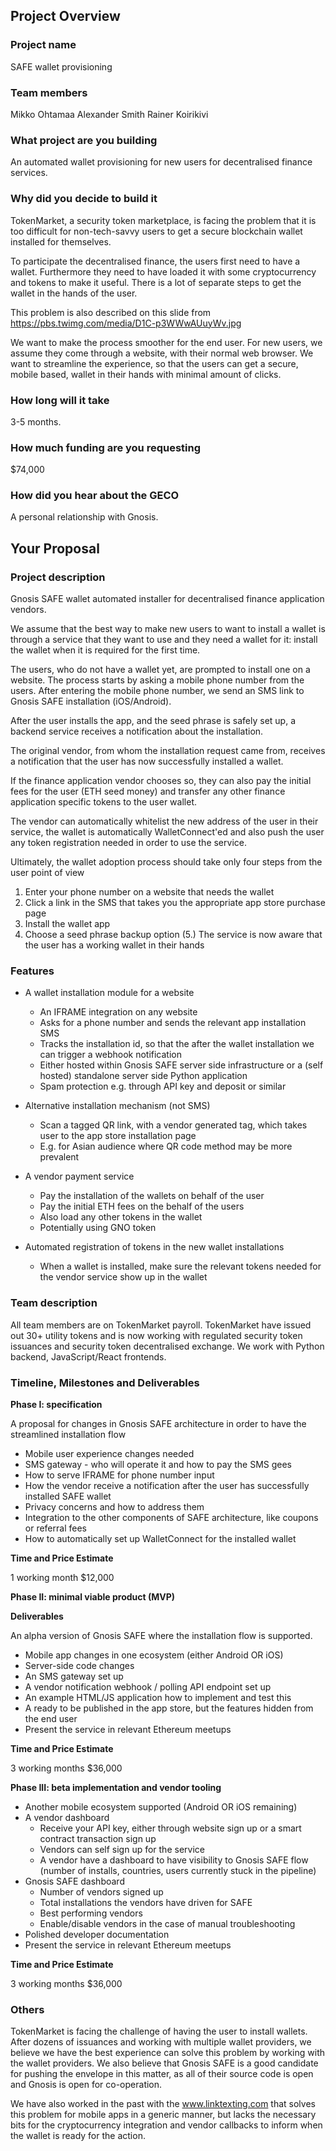 ## Project Overview

### Project name

SAFE wallet provisioning

### Team members

Mikko Ohtamaa
Alexander Smith
Rainer Koirikivi

### What project are you building

An automated wallet provisioning for new users for decentralised finance services.

### Why did you decide to build it

TokenMarket, a security token marketplace, is facing the problem that it is too difficult for non-tech-savvy users to get a secure blockchain wallet installed for themselves.

To participate the decentralised finance, the users first need to have a wallet. Furthermore they need to have loaded it with some cryptocurrency and tokens to make it useful. There is a lot of separate steps to get the wallet in the hands of the user.

This problem is also described on this slide from https://pbs.twimg.com/media/D1C-p3WWwAUuyWv.jpg

We want to make the process smoother for the end user. For new users, we assume they come through a website, with their normal web browser. We want to streamline the experience, so that the users can get a secure, mobile based, wallet in their hands with minimal amount of clicks.

### How long will it take

3-5 months.

### How much funding are you requesting  

$74,000

### How did you hear about the GECO

A personal relationship with Gnosis.

## Your Proposal

### Project description

Gnosis SAFE wallet automated installer for decentralised finance application vendors.

We assume that the best way to make new users to want to install a wallet is through a service that they want to use and they need a wallet for it: install the wallet when it is required for the first time.

The users, who do not have a wallet yet, are prompted to install one on a website. The process starts by asking a mobile phone number from the users. After entering the mobile phone number, we send an SMS link to Gnosis SAFE installation (iOS/Android). 

After the user installs the app, and the seed phrase is safely set up, a backend service receives a notification about the installation. 

The original vendor, from whom the installation request came from, receives a notification that the user has now successfully installed a wallet. 

If the finance application vendor chooses so, they can also pay the initial fees for the user (ETH seed money) and transfer any other finance application specific tokens to the user wallet. 

The vendor can automatically whitelist the new address of the user in their service, the wallet is automatically WalletConnect'ed and also push the user any token registration needed in order to use the service.

Ultimately, the wallet adoption process should take only four steps from the user point of view
1. Enter your phone number on a website that needs the wallet
2. Click a link in the SMS that takes you the appropriate app store purchase page 
3. Install the wallet app
4. Choose a seed phrase backup option
(5.) The service is now aware that the user has a working wallet in their hands

### Features

- A wallet installation module for a website 
  - An IFRAME integration on any website 
  - Asks for a phone number and sends the relevant app installation SMS 
  - Tracks the installation id, so that the after the wallet installation we can trigger a webhook notification 
  - Either hosted within Gnosis SAFE server side infrastructure or a (self hosted) standalone server side Python application  
  - Spam protection e.g. through API key and deposit or similar  

- Alternative installation mechanism (not SMS)
  - Scan a tagged QR link, with a vendor generated tag, which takes user to the app store installation page
  - E.g. for Asian audience where QR code method may be more prevalent 

- A vendor payment service
  - Pay the installation of the wallets on behalf of the user 
  - Pay the initial ETH fees on the behalf of the users 
  - Also load any other tokens in the wallet 
  - Potentially using GNO token

- Automated registration of tokens in the new wallet installations  
  - When a wallet is installed, make sure the relevant tokens needed for the vendor service show up in the wallet 

### Team description

All team members are on TokenMarket payroll. TokenMarket have issued out 30+ utility tokens and is now working with regulated security token issuances and security token decentralised exchange. We work with Python backend, JavaScript/React frontends.

### Timeline, Milestones and Deliverables

**Phase I: specification**

A proposal for changes in Gnosis SAFE architecture in order to have the streamlined installation flow 
- Mobile user experience changes needed
- SMS gateway - who will operate it and how to pay the SMS gees 
- How to serve IFRAME for phone number input
- How the vendor receive a notification after the user has successfully installed SAFE wallet 
- Privacy concerns and how to address them 
- Integration to the other components of SAFE architecture, like coupons or referral fees
- How to automatically set up WalletConnect for the installed wallet

**Time and Price Estimate**

1 working month
$12,000

**Phase II: minimal viable product (MVP)**

**Deliverables**

An alpha version of Gnosis SAFE where the installation flow is supported.

- Mobile app changes in one ecosystem (either Android OR iOS)
- Server-side code changes 
- An SMS gateway set up 
- A vendor notification webhook / polling API endpoint set up
- An example HTML/JS application how to implement and test this
- A ready to be published in the app store, but the features hidden from the end user
- Present the service in relevant Ethereum meetups

**Time and Price Estimate**

3 working months
$36,000

**Phase III: beta implementation and vendor tooling**

- Another mobile ecosystem supported (Android OR iOS remaining)
- A vendor dashboard 
  - Receive your API key, either through website sign up or a smart contract transaction sign up
  - Vendors can self sign up for the service 
  - A vendor have a dashboard to have visibility to Gnosis SAFE flow (number of installs, countries, users currently stuck in the pipeline)
- Gnosis SAFE dashboard 
  - Number of vendors signed up
  - Total installations the vendors have driven for SAFE 
  - Best performing vendors
  - Enable/disable vendors in the case of manual troubleshooting 
- Polished developer documentation 
- Present the service in relevant Ethereum meetups

**Time and Price Estimate**

3 working months
$36,000

### Others	 

TokenMarket is facing the challenge of having the user to install wallets. After dozens of issuances and working with multiple wallet providers, we believe we have the best experience can solve this problem by working with the wallet providers. We also believe that Gnosis SAFE is a good candidate for pushing the envelope in this matter, as all of their source code is open and Gnosis is open for co-operation.

We have also worked in the past with the www.linktexting.com that solves this problem for mobile apps in a generic manner, but lacks the necessary bits for the cryptocurrency integration and vendor callbacks to inform when the wallet is ready for the action.
